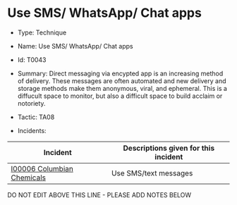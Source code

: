 # Use SMS/ WhatsApp/ Chat apps

* Type: Technique

* Name: Use SMS/ WhatsApp/ Chat apps

* Id: T0043

* Summary: Direct messaging via encypted app is an increasing method of delivery. These messages are often automated and new delivery and storage methods make them anonymous, viral, and ephemeral. This is a diffucult space to monitor, but also a difficult space to build acclaim or notoriety.

* Tactic: TA08

* Incidents:

| Incident | Descriptions given for this incident |
| -------- | -------------------- |
| [I00006 Columbian Chemicals](../incidents/I00006.md) | Use SMS/text messages |

DO NOT EDIT ABOVE THIS LINE - PLEASE ADD NOTES BELOW